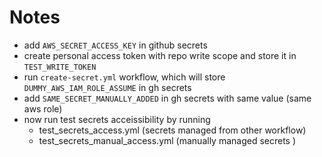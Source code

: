 # Notes

- add `AWS_SECRET_ACCESS_KEY` in github secrets
- create personal access token with repo write scope and store it in `TEST_WRITE_TOKEN`
- run `create-secret.yml` workflow, which will store `DUMMY_AWS_IAM_ROLE_ASSUME` in gh secrets
- add `SAME_SECRET_MANUALLY_ADDED` in gh secrets with same value (same aws role)
- now run test secrets acceissibility by running
    - test_secrets_access.yml (secrets managed from other workflow)
    - test_secrets_manual_access.yml (manually managed secrets )
